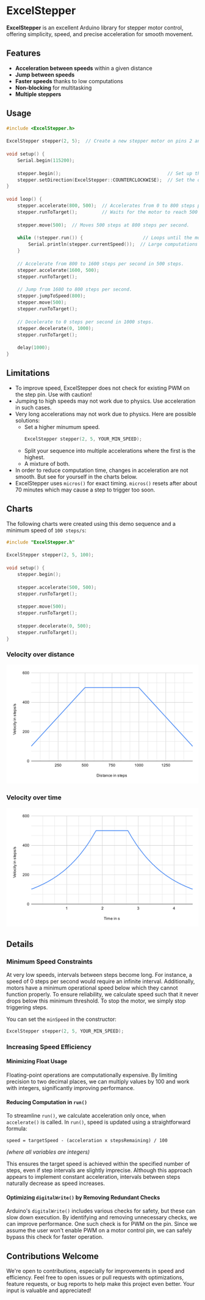 # ExcelStepper

**ExcelStepper** is an excellent Arduino library for stepper motor control, offering simplicity, speed, and precise acceleration for smooth movement.


## Features
- **Acceleration between speeds** within a given distance
- **Jump between speeds**
- **Faster speeds** thanks to low computations
- **Non-blocking** for multitasking
- **Multiple steppers**


## Usage
``` cpp
#include <ExcelStepper.h>

ExcelStepper stepper(2, 5);  // Create a new stepper motor on pins 2 and 5.

void setup() {
    Serial.begin(115200);

    stepper.begin();                                       // Set up the stepper motor.
    stepper.setDirection(ExcelStepper::COUNTERCLOCKWISE);  // Set the direction of the motor.
}

void loop() {
    stepper.accelerate(800, 500);  // Accelerates from 0 to 800 steps per second in 500 steps.
    stepper.runToTarget();         // Waits for the motor to reach 500 steps.

    stepper.move(500);  // Moves 500 steps at 800 steps per second.

    while (!stepper.run()) {                      // Loops until the motor has reached the target position.
        Serial.println(stepper.currentSpeed());  // Large computations like serial prints may slow down the motor.
    }

    // Accelerate from 800 to 1600 steps per second in 500 steps.
    stepper.accelerate(1600, 500);
    stepper.runToTarget();

    // Jump from 1600 to 800 steps per second.
    stepper.jumpToSpeed(800);
    stepper.move(500);
    stepper.runToTarget();

    // Decelerate to 0 steps per second in 1000 steps.
    stepper.decelerate(0, 1000);
    stepper.runToTarget();

    delay(1000);
}
```

## Limitations
- To improve speed, ExcelStepper does not check for existing PWM on the step pin. Use with caution!
- Jumping to high speeds may not work due to physics. Use acceleration in such cases.
- Very long accelerations may not work due to physics. Here are possible solutions:
    - Set a higher minumum speed.
        ``` cpp
        ExcelStepper stepper(2, 5, YOUR_MIN_SPEED);
        ```
    - Split your sequence into multiple accelerations where the first is the highest.
    - A mixture of both.
- In order to reduce computation time, changes in acceleration are not smooth. But see for yourself in the charts below.
- ExcelStepper uses `micros()` for exact timing. `micros()` resets after about 70 minutes which may cause a step to trigger too soon.

## Charts
The following charts were created using this demo sequence and a minimum speed of `100 steps/s`:
``` cpp
#include "ExcelStepper.h"

ExcelStepper stepper(2, 5, 100);

void setup() {
    stepper.begin();

    stepper.accelerate(500, 500);
    stepper.runToTarget();

    stepper.move(500);
    stepper.runToTarget();

    stepper.decelerate(0, 500);
    stepper.runToTarget();
}
```
### Velocity over distance
![Stepper Motor Control Chart](images/v_over_d.svg)

### Velocity over time
![Stepper Motor Control Chart](images/v_over_t.svg)

## Details

### Minimum Speed Constraints
At very low speeds, intervals between steps become long. For instance, a speed of 0 steps per second would require an infinite interval. Additionally, motors have a minimum operational speed below which they cannot function properly. To ensure reliability, we calculate speed such that it never drops below this minimum threshold. To stop the motor, we simply stop triggering steps.

You can set the `minSpeed` in the constructor:
``` cpp
ExcelStepper stepper(2, 5, YOUR_MIN_SPEED);
```

### Increasing Speed Efficiency
#### Minimizing Float Usage
Floating-point operations are computationally expensive. By limiting precision to two decimal places, we can multiply values by 100 and work with integers, significantly improving performance.

#### Reducing Computation in `run()`
To streamline `run()`, we calculate acceleration only once, when `accelerate()` is called. In `run()`, speed is updated using a straightforward formula:
```
speed = targetSpeed - (acceleration x stepsRemaining) / 100
```
*(where all variables are integers)*

This ensures the target speed is achieved within the specified number of steps, even if step intervals are slightly imprecise. Although this approach appears to implement constant acceleration, intervals between steps naturally decrease as speed increases.

#### Optimizing `digitalWrite()` by Removing Redundant Checks
Arduino's `digitalWrite()` includes various checks for safety, but these can slow down execution. By identifying and removing unnecessary checks, we can improve performance. One such check is for PWM on the pin. Since we assume the user won't enable PWM on a motor control pin, we can safely bypass this check for faster operation.

## Contributions Welcome

We're open to contributions, especially for improvements in speed and efficiency. Feel free to open issues or pull requests with optimizations, feature requests, or bug reports to help make this project even better. Your input is valuable and appreciated!